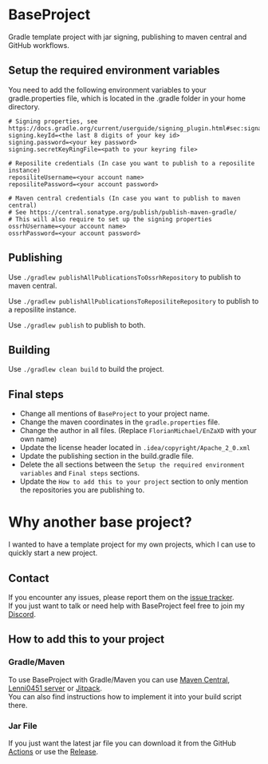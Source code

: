 # BaseProject
Gradle template project with jar signing, publishing to maven central and GitHub workflows.

## Setup the required environment variables
You need to add the following environment variables to your gradle.properties file, which is located in the .gradle folder
in your home directory.

```properties
# Signing properties, see https://docs.gradle.org/current/userguide/signing_plugin.html#sec:signatory_credentials
signing.keyId=<the last 8 digits of your key id>
signing.password=<your key password>
signing.secretKeyRingFile=<path to your keyring file>

# Reposilite credentials (In case you want to publish to a reposilite instance)
reposiliteUsername=<your account name>
reposilitePassword=<your account password>

# Maven central credentials (In case you want to publish to maven central)
# See https://central.sonatype.org/publish/publish-maven-gradle/
# This will also require to set up the signing properties
ossrhUsername=<your account name>
ossrhPassword=<your account password>
```

## Publishing
Use `./gradlew publishAllPublicationsToOssrhRepository` to publish to maven central.

Use `./gradlew publishAllPublicationsToReposiliteRepository` to publish to a reposilite instance.

Use `./gradlew publish` to publish to both.

## Building
Use `./gradlew clean build` to build the project.

## Final steps
- Change all mentions of `BaseProject` to your project name.
- Change the maven coordinates in the `gradle.properties` file.
- Change the author in all files. (Replace `FlorianMichael/EnZaXD` with your own name)
- Update the license header located in `.idea/copyright/Apache_2_0.xml`
- Update the publishing section in the build.gradle file.
- Delete the all sections between the `Setup the required environment variables` and `Final steps` sections.
- Update the `How to add this to your project` section to only mention the repositories you are publishing to.

# Why another base project?
I wanted to have a template project for my own projects, which I can use to quickly start a new project.

## Contact
If you encounter any issues, please report them on the
[issue tracker](https://github.com/FlorianMichael/BaseProject/issues).  
If you just want to talk or need help with BaseProject feel free to join my
[Discord](https://discord.gg/BwWhCHUKDf).

## How to add this to your project
### Gradle/Maven
To use BaseProject with Gradle/Maven you can use [Maven Central](https://mvnrepository.com/artifact/de.florianmichael/BaseProject), [Lenni0451 server](https://maven.lenni0451.net/#/releases/de/florianmichael/BaseProject) or [Jitpack](https://jitpack.io/#FlorianMichael/BaseProject).  
You can also find instructions how to implement it into your build script there.

### Jar File
If you just want the latest jar file you can download it from the GitHub [Actions](https://github.com/FlorianMichael/BaseProject/actions) or use the [Release](https://github.com/FlorianMichael/BaseProject/releases).
